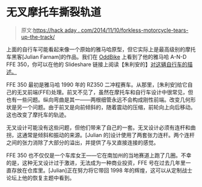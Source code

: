 # 无叉摩托车撕裂轨道

> 原文:[https://hack aday . com/2014/11/10/forkless-motorcycle-tears-up-the-track/](https://hackaday.com/2014/11/10/forkless-motorcycle-tears-up-the-track/)

上面的自行车可能看起来像一个原始的雅马哈原型，但它实际上是最高级别的摩托车黑客[Julian Farnam]的作品。我们在 [OddBike](http://www.odd-bike.com/2013/03/yamaha-n-d-ffe-350-forkless-two-smoker.html) 上看到了他的雅马哈 A-N-D FFE 350，你可以在他的 Slideshare 链接上阅读【朱利安的】[对这辆自行车的描述。](http://www.slideshare.net/julianfarnam/ffe-350article)

FFE 350 最初是雅马哈 1990 年的 RZ350 二冲程赛车。从那里，[朱利安]给它自己的无叉前端(FFE)处理。前叉不见了，虽然在摩托车和自行车设计中很常见，但也有一些问题。纵向弯曲是其一——两根细管永远不会构成刚性前端。改变几何形状是另一个问题。由于前叉是向前倾斜的，随着震动的压缩，前轮向上向后移动。这也改变了摩托车的轨迹。

无叉设计可能没有这些问题，但他们带来了自己的一套。无叉设计必须有连杆和曲拐，这通常是倾斜和振动的来源。[Julian 的]设计使用了两套张力连杆。两个连杆之间的张力消除了大部分的溢出，并提供了与叉直接连接的感觉。

FFE 350 也不仅仅是一个车库女王——它在南加州的当地赛道上跑了几圈。不幸的是，这种无叉设计过于激进，无法成为一种商业投资，FFE 号在过去几年里一直存放在仓库里。[Julian]正在努力将它带回 1998 年的辉煌，这可以从定制战士论坛上他的恢复主题中看到。